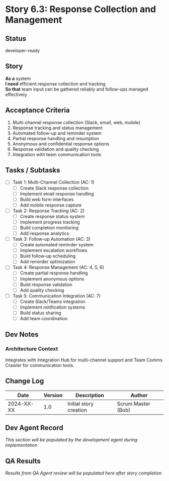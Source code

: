 # Story 6.3: Response Collection and Management

## Status
developer-ready

## Story
**As a** system  
**I need** efficient response collection and tracking  
**So that** team input can be gathered reliably and follow-ups managed effectively

## Acceptance Criteria
1. Multi-channel response collection (Slack, email, web, mobile)
2. Response tracking and status management
3. Automated follow-up and reminder system
4. Partial response handling and resumption
5. Anonymous and confidential response options
6. Response validation and quality checking
7. Integration with team communication tools

## Tasks / Subtasks
- [ ] Task 1: Multi-Channel Collection (AC: 1)
  - [ ] Create Slack response collection
  - [ ] Implement email response handling
  - [ ] Build web form interfaces
  - [ ] Add mobile response capture
- [ ] Task 2: Response Tracking (AC: 2)
  - [ ] Create response status system
  - [ ] Implement progress tracking
  - [ ] Build completion monitoring
  - [ ] Add response analytics
- [ ] Task 3: Follow-up Automation (AC: 3)
  - [ ] Create automated reminder system
  - [ ] Implement escalation workflows
  - [ ] Build follow-up scheduling
  - [ ] Add reminder optimization
- [ ] Task 4: Response Management (AC: 4, 5, 6)
  - [ ] Create partial response handling
  - [ ] Implement anonymous options
  - [ ] Build response validation
  - [ ] Add quality checking
- [ ] Task 5: Communication Integration (AC: 7)
  - [ ] Create Slack/Teams integration
  - [ ] Implement notification systems
  - [ ] Build status sharing
  - [ ] Add team coordination

## Dev Notes
### Architecture Context
Integrates with Integration Hub for multi-channel support and Team Comms Crawler for communication tools.

## Change Log
| Date | Version | Description | Author |
|------|---------|-------------|---------|
| 2024-XX-XX | 1.0 | Initial story creation | Scrum Master (Bob) |

## Dev Agent Record
*This section will be populated by the development agent during implementation*

## QA Results
*Results from QA Agent review will be populated here after story completion*